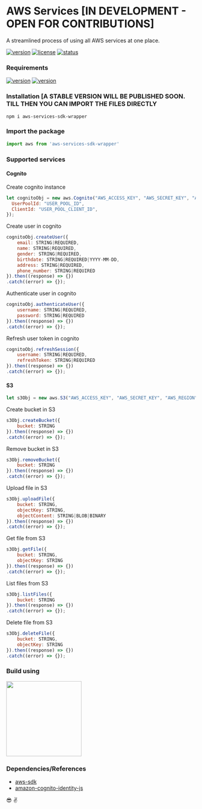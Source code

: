 # AWS Services [IN DEVELOPMENT - OPEN FOR CONTRIBUTIONS]
A streamlined process of using all AWS services at one place. 

[![version](https://img.shields.io/static/v1?label=version&message=v0.0.5&color=ff69b4)]()
[![license](https://img.shields.io/static/v1?label=license&message=Apache2.0&color=yellow)]()
[![status](https://img.shields.io/static/v1?label=status&message=development&color=orange)]()

### Requirements 
[![version](https://img.shields.io/static/v1?label=node&message=>v12.*&color=success)]()
[![version](https://img.shields.io/static/v1?label=npm&message=>v6.*&color=blue)]()

### Installation [A STABLE VERSION WILL BE PUBLISHED SOON. TILL THEN YOU CAN IMPORT THE FILES DIRECTLY
```npm
npm i aws-services-sdk-wrapper
```

### Import the package
```js
import aws from 'aws-services-sdk-wrapper'
```

### Supported services
#### Cognito
Create cognito instance
```js
let cognitoObj = new aws.Cognito("AWS_ACCESS_KEY", "AWS_SECRET_KEY", "AWS_REGION", {
  UserPoolId: "USER_POOL_ID",
  ClientId: "USER_POOL_CLIENT_ID",
});
```

Create user in cognito
```js
cognitoObj.createUser({
    email: STRING|REQUIRED,
    name: STRING|REQUIRED,
    gender: STRING|REQUIRED,
    birthdate: STRING|REQUIRED|YYYY-MM-DD,
    address: STRING|REQUIRED,
    phone_number: STRING|REQUIRED
}).then((response) => {})
.catch((error) => {});
```

Authenticate user in cognito
```js
cognitoObj.authenticateUser({
    username: STRING|REQUIRED,
    password: STRING|REQUIRED
}).then((response) => {})
.catch((error) => {});
```

Refresh user token in cognito
```js
cognitoObj.refreshSession({
    username: STRING|REQUIRED,
    refreshToken: STRING|REQUIRED
}).then((response) => {})
.catch((error) => {});
```

#### S3
```js
let s3Obj = new aws.S3("AWS_ACCESS_KEY", "AWS_SECRET_KEY", "AWS_REGION");
```
Create bucket in S3
```js
s3Obj.createBucket({
    bucket: STRING
}).then((response) => {})
.catch((error) => {});
```

Remove bucket in S3
```js
s3Obj.removeBucket({
    bucket: STRING
}).then((response) => {})
.catch((error) => {});
```

Upload file in S3
```js
s3Obj.uploadFile({
    bucket: STRING,
    objectKey: STRING,
    objectContent: STRING|BLOB|BINARY
}).then((response) => {})
.catch((error) => {});
```

Get file from S3
```js
s3Obj.getFile({
    bucket: STRING,
    objectKey: STRING
}).then((response) => {})
.catch((error) => {});
```

List files from S3
```js
s3Obj.listFiles({
    bucket: STRING
}).then((response) => {})
.catch((error) => {});
```

Delete file from S3
```js
s3Obj.deleteFile({
    bucket: STRING,
    objectKey: STRING
}).then((response) => {})
.catch((error) => {});
```

### Build using
<img src="http://blog.rudrakshpathak.com/wp-content/uploads/2020/04/typescript.png" width="200">

### Dependencies/References

* [aws-sdk](https://www.npmjs.com/package/aws-sdk)
* [amazon-cognito-identity-js](https://www.npmjs.com/package/amazon-cognito-identity-js)


:sunglasses:
:v:
